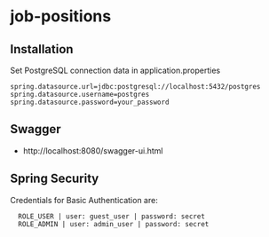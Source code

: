 # job-positions

## Installation
Set PostgreSQL connection data in application.properties
```
spring.datasource.url=jdbc:postgresql://localhost:5432/postgres
spring.datasource.username=postgres
spring.datasource.password=your_password
```

## Swagger
- http://localhost:8080/swagger-ui.html

## Spring Security
 Credentials for Basic Authentication are:
 
      ROLE_USER | user: guest_user | password: secret
      ROLE_ADMIN | user: admin_user | password: secret